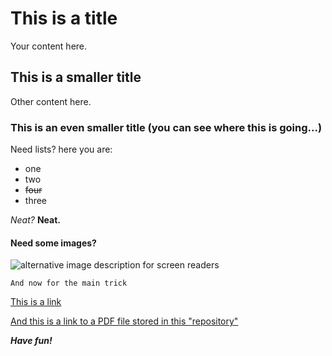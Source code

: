# This is a title

Your content here.

## This is a smaller title

Other content here.

### This is an even smaller title (you can see where this is going...)

Need lists? here you are:

 - one
 - two
 - ~~four~~
 - three

_Neat?_ __Neat.__

#### Need some images?

![alternative image description for screen readers](https://media2.giphy.com/media/oNr6IBi0Hnnnq/giphy.gif?cid=ecf05e47uuxo68oryoktln6sewyg59h6j0hcf0ow7g5ssraf&ep=v1_gifs_search&rid=giphy.gif&ct=g)

```
And now for the main trick
```

[This is a link](https://www.google.com)

[And this is a link to a PDF file stored in this "repository"](sample.pdf)


__*Have fun!*__

